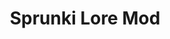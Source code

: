 ---
slug: sprunki-lore-mod-2298
title: Sprunki Lore Mod
description: "Sprunki Lore Mod is an exciting online game. Play for free directly in your browser!"
icon: /images/popular_mods/Sprunki Lore Mod.png
url: https://data.sprunk.world/game/sprunki-lore-mod/index.html
previewImage: /images/popular_mods/Sprunki Lore Mod.png
type: popular mods

# SEO配置
seo:
  title: "Sprunki Lore Mod - Play Free Online Game | Fun Browser Games"
  description: "Sprunki Lore Mod - Play this fun online game for free in your browser. No download required!"
  ogImage: "/images/popular_mods/Sprunki Lore Mod.png"
  keywords: "sprunki-lore-mod-2298, online game, browser game, free game, popular mods game, play online"

videoUrls:
  - https://www.youtube.com/embed/example1
  - https://www.youtube.com/embed/example2

whyPlay:
  title: "Why Play Sprunki Lore Mod?"
  items:
    - "Immersive Gameplay: Sprunki Lore Mod offers an engaging and immersive gaming experience that will keep you entertained for hours"
    - "Challenging Levels: Test your skills with increasingly difficult challenges and obstacles"
    - "Beautiful Graphics: Enjoy stunning visuals and smooth animations that bring the game world to life"
    - "Regular Updates: New content and features are added regularly to keep the game fresh and exciting"
    - "Free to Play: Experience all the fun without spending a penny"
    - "Community Features: Connect with other players, share strategies, and compete for high scores"
    - "Cross-Platform: Play on any device with a web browser, no downloads required"

features:
  title: "Key Features of Sprunki Lore Mod"
  image: "/images/popular_mods/Sprunki Lore Mod.png"
  items:
    - "Intuitive Controls: Easy to learn controls make Sprunki Lore Mod accessible for players of all skill levels"
    - "Multiple Game Modes: Enjoy various gameplay options that provide different challenges and experiences"
    - "Character Customization: Personalize your gaming experience with unique characters and items"
    - "Achievement System: Complete special tasks to earn rewards and recognition"
    - "Leaderboards: Compete with players worldwide and see who can achieve the highest scores"

characteristics:
  title: "Game Characteristics"
  image: "/images/popular_mods/Sprunki Lore Mod.png"
  items:
    - "Genre: Popular mods game with elements of strategy and skill"
    - "Difficulty: Suitable for both casual gamers and those seeking a challenge"
    - "Play Time: Quick sessions or extended gameplay, depending on your preference"
    - "Art Style: Vibrant and engaging visuals that enhance the gaming experience"
    - "Sound Design: Immersive audio that complements the gameplay perfectly"

info: "Sprunki Lore Mod is an exciting online game that offers players a unique and engaging gaming experience. With its intuitive controls, stunning visuals, and challenging gameplay, Sprunki Lore Mod provides hours of entertainment for players of all ages and skill levels. Whether you're looking for a quick gaming session during a break or an extended play session, Sprunki Lore Mod delivers an immersive experience that will keep you coming back for more. The game features multiple levels of increasing difficulty, ensuring that players are constantly challenged as they progress. With regular updates adding new content and features, Sprunki Lore Mod remains fresh and exciting, providing endless entertainment options for its growing community of players."

howToPlayIntro: "Welcome to Sprunki Lore Mod! This guide will walk you through the basics and help you master the game. Whether you're a beginner or looking to improve your skills, these tips and instructions will enhance your gaming experience."

howToPlaySteps:
  - title: "Getting Started"
    description: "Begin your Sprunki Lore Mod adventure by familiarizing yourself with the controls. Use your keyboard or mouse to navigate through the game interface. The tutorial will guide you through the basic mechanics and help you understand the objectives."
  - title: "Understanding the Objectives"
    description: "In Sprunki Lore Mod, your main goal is to progress through levels by completing specific objectives. Each level presents unique challenges that require different strategies and approaches."
  - title: "Mastering the Controls"
    description: "Practice using the controls to improve your precision and reaction time. Sprunki Lore Mod requires quick reflexes and strategic thinking to overcome obstacles and defeat opponents."
  - title: "Utilizing Power-ups"
    description: "Collect power-ups throughout the game to enhance your abilities and overcome difficult challenges. Each power-up offers unique advantages that can be crucial for success."
  - title: "Developing Strategies"
    description: "As you progress in Sprunki Lore Mod, develop effective strategies for different scenarios. Analyze patterns, anticipate challenges, and adapt your approach to maximize your performance."

faq:
  title: "Frequently Asked Questions about Sprunki Lore Mod"
  items:
    - question: "Is Sprunki Lore Mod free to play?"
      answer: "Yes, Sprunki Lore Mod is completely free to play directly in your web browser. No downloads or purchases are required to enjoy the full game experience."
    - question: "Can I play Sprunki Lore Mod on mobile devices?"
      answer: "Yes, Sprunki Lore Mod is optimized for both desktop and mobile play. You can enjoy the game on any device with a web browser and internet connection."
    - question: "Are there any in-game purchases?"
      answer: "While Sprunki Lore Mod is free to play, there may be optional in-game purchases available for cosmetic items or additional features that don't affect core gameplay."
    - question: "How often is Sprunki Lore Mod updated?"
      answer: "The developers regularly update Sprunki Lore Mod with new content, features, and improvements based on player feedback and game performance."
    - question: "Can I play Sprunki Lore Mod offline?"
      answer: "Currently, Sprunki Lore Mod requires an internet connection to play as it's a browser-based online game."
    - question: "Is Sprunki Lore Mod suitable for children?"
      answer: "Yes, Sprunki Lore Mod is designed to be family-friendly and suitable for players of all ages."
    - question: "How do I report bugs or issues?"
      answer: "If you encounter any problems while playing Sprunki Lore Mod, you can report them through the game's support page or contact the developers directly through their website."
    - question: "Still Have Questions?"
      answer: "If you have additional questions about Sprunki Lore Mod that aren't covered in this FAQ, please visit our support center or contact our customer service team for assistance."
---